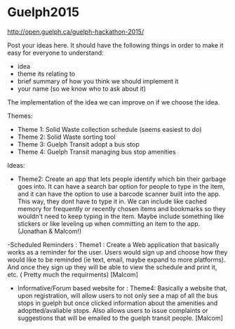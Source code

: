 # Guelph2015

http://open.guelph.ca/guelph-hackathon-2015/

Post your ideas here. It should have the following things in order to make it easy for everyone to understand:
- idea
- theme its relating to
- brief summary of how you think we should implement it
- your name (so we know who to ask about it)

The implementation of the idea we can improve on if we choose the idea.

Themes:
- Theme 1: Solid Waste collection schedule (seems easiest to do)
- Theme 2: Solid Waste sorting tool
- Theme 3: Guelph Transit adopt a bus stop
- Theme 4: Guelph Transit managing bus stop amenities 

Ideas:
- Theme2: Create an app that lets people identify which bin their garbage goes into. It can have a search bar option for people to type in the item, and it can have the option to use a barcode scanner built into the app. This way, they dont have to type it in. We can include like cached memory for frequently or recently chosen items and bookmarks so they wouldn't need to keep typing in the item. Maybe include something like stickers or like leveling up when committing an item to the app. (Jonathan & Malcom!)

-Scheduled Reminders : Theme1 : Create a Web application that basically works as a reminder for the user. Users would sign up and choose how they would like to be reminded (ie text, email, maybe expand to more platforms). And once they sign up they will be able to view the schedule and print it, etc. ( Pretty much the requirments) [Malcom]

- Informative/Forum based website for : Theme4: Basically a website that, upon registration, will allow users to not only see a map of all the bus stops in guelph but once clicked information about the amenities and adoptted/avaliable stops. Also allows users to issue complaints or suggestions that will be emailed to the guelph transit people. [Malcom]
